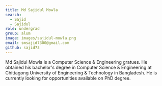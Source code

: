 ```yaml
---
title: Md Sajidul Mowla
search:
  - Sajid
  - Sajidul
role: undergrad
group: alum
image: images/sajidul-mowla.png
email: smsajid7300@gmail.com
github: sajid73
---
```


Md Sajidul Mowla is a Computer Science & Engineering gratues. He obtained his bachelor's degree in Computer Science & Engineering at Chittagong University of Engineering & Technology in Bangladesh. He is currently looking for opportunities available on PhD degree.